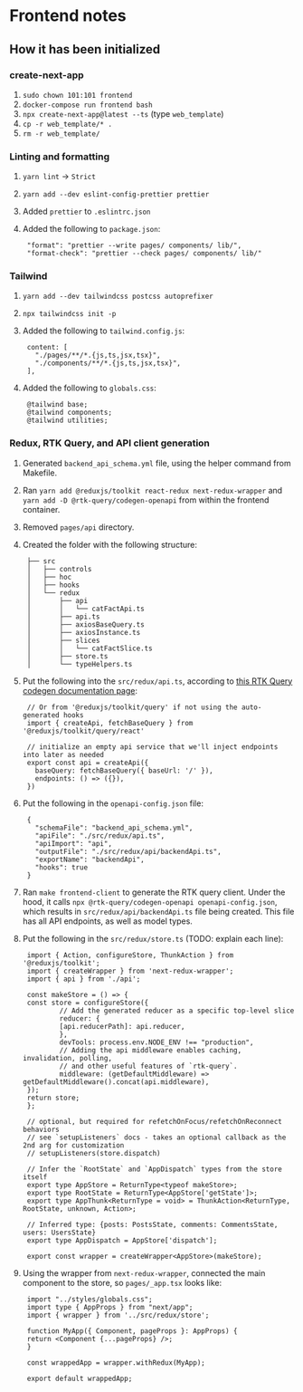 # Frontend notes

## How it has been initialized

### create-next-app

1. `sudo chown 101:101 frontend`
2. `docker-compose run frontend bash`
3. `npx create-next-app@latest --ts` (type `web_template`)
4. `cp -r web_template/* .`
5. `rm -r web_template/`

### Linting and formatting

1. `yarn lint` -> `Strict`
2. `yarn add --dev eslint-config-prettier prettier`
3. Added `prettier` to `.eslintrc.json`
4. Added the following to `package.json`:

        "format": "prettier --write pages/ components/ lib/",
        "format-check": "prettier --check pages/ components/ lib/"

### Tailwind

1. `yarn add --dev tailwindcss postcss autoprefixer`
2. `npx tailwindcss init -p`
3. Added the following to `tailwind.config.js`:

        content: [
          "./pages/**/*.{js,ts,jsx,tsx}",
          "./components/**/*.{js,ts,jsx,tsx}",
        ],

4. Added the following to `globals.css`:

        @tailwind base;
        @tailwind components;
        @tailwind utilities;

### Redux, RTK Query, and API client generation

1. Generated `backend_api_schema.yml` file, using the helper command from Makefile.
2. Ran `yarn add @reduxjs/toolkit react-redux next-redux-wrapper` and `yarn add -D @rtk-query/codegen-openapi` from within the frontend container.
3. Removed `pages/api` directory.
4. Created the folder with the following structure:

        ├── src
        │   ├── controls
        │   ├── hoc
        │   ├── hooks
        │   └── redux
        │       ├── api
        │       │   └── catFactApi.ts
        │       ├── api.ts
        │       ├── axiosBaseQuery.ts
        │       ├── axiosInstance.ts
        │       ├── slices
        │       │   └── catFactSlice.ts
        │       ├── store.ts
        │       └── typeHelpers.ts


5. Put the following into the `src/redux/api.ts`, according to [this RTK Query codegen documentation page](https://redux-toolkit.js.org/rtk-query/usage/code-generation):


        // Or from '@reduxjs/toolkit/query' if not using the auto-generated hooks
        import { createApi, fetchBaseQuery } from '@reduxjs/toolkit/query/react'

        // initialize an empty api service that we'll inject endpoints into later as needed
        export const api = createApi({
          baseQuery: fetchBaseQuery({ baseUrl: '/' }),
          endpoints: () => ({}),
        })

6. Put the following in the `openapi-config.json` file:

        {
          "schemaFile": "backend_api_schema.yml",
          "apiFile": "./src/redux/api.ts",
          "apiImport": "api",
          "outputFile": "./src/redux/api/backendApi.ts",
          "exportName": "backendApi",
          "hooks": true
        }

7. Ran `make frontend-client` to generate the RTK query client. Under the hood, it calls `npx @rtk-query/codegen-openapi openapi-config.json`, which results in `src/redux/api/backendApi.ts` file being created. This file has all API endpoints, as well as model types.
8. Put the following in the `src/redux/store.ts` (TODO: explain each line):

        import { Action, configureStore, ThunkAction } from '@reduxjs/toolkit';
        import { createWrapper } from 'next-redux-wrapper';
        import { api } from './api';

        const makeStore = () => {
        const store = configureStore({
                // Add the generated reducer as a specific top-level slice
                reducer: {
                [api.reducerPath]: api.reducer,
                },
                devTools: process.env.NODE_ENV !== "production",
                // Adding the api middleware enables caching, invalidation, polling,
                // and other useful features of `rtk-query`.
                middleware: (getDefaultMiddleware) => getDefaultMiddleware().concat(api.middleware),
        });
        return store;
        };

        // optional, but required for refetchOnFocus/refetchOnReconnect behaviors
        // see `setupListeners` docs - takes an optional callback as the 2nd arg for customization
        // setupListeners(store.dispatch)

        // Infer the `RootState` and `AppDispatch` types from the store itself
        export type AppStore = ReturnType<typeof makeStore>;
        export type RootState = ReturnType<AppStore['getState']>;
        export type AppThunk<ReturnType = void> = ThunkAction<ReturnType, RootState, unknown, Action>;

        // Inferred type: {posts: PostsState, comments: CommentsState, users: UsersState}
        export type AppDispatch = AppStore['dispatch'];

        export const wrapper = createWrapper<AppStore>(makeStore);

9. Using the wrapper from `next-redux-wrapper`, connected the main component to the store, so `pages/_app.tsx` looks like:

        import "../styles/globals.css";
        import type { AppProps } from "next/app";
        import { wrapper } from '../src/redux/store';

        function MyApp({ Component, pageProps }: AppProps) {
        return <Component {...pageProps} />;
        }

        const wrappedApp = wrapper.withRedux(MyApp);

        export default wrappedApp;
